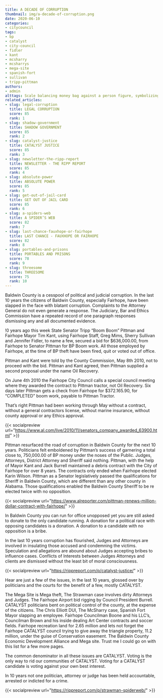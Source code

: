 ```yaml
---
title: A DECADE OF CORRUPTION
thumbnail: img/a-decade-of-corruption.png
date: 2020-06-10
categories:
- citycouncil
tags:
- bp
- catalyst
- city-council
- fidler
- kant
- mcsharry
- mcsharrys
- mega-site
- spanish-fort
- sullivan
- tripp-pittman
authors:
- admin
alttags: Scale balancing money bag against a person figure, symbolizing alleged corruption and imbalance in Baldwin County politics
related_articles:
- slug: legal-corruption
  title: LEGAL CORRUPTION
  score: 85
  rank: 1
- slug: shadow-government
  title: SHADOW GOVERNMENT
  score: 85
  rank: 2
- slug: catalyst-justice
  title: CATALYST JUSTICE
  score: 85
  rank: 3
- slug: newsletter-the-ripp-report
  title: NEWSLETTER - THE RIPP REPORT
  score: 85
  rank: 4
- slug: absolute-power
  title: ABSOLUTE POWER
  score: 85
  rank: 5
- slug: get-out-of-jail-card
  title: GET OUT OF JAIL CARD
  score: 85
  rank: 6
- slug: a-spiders-web
  title: A SPIDER’S WEB
  score: 82
  rank: 7
- slug: last-chance-fauxhope-or-fairhope
  title: LAST CHANCE - FAUXHOPE OR FAIRHOPE
  score: 82
  rank: 8
- slug: portables-and-prisons
  title: PORTABLES AND PRISONS
  score: 78
  rank: 9
- slug: threesome
  title: THREESOME
  score: 75
  rank: 10
---
```

Baldwin County is a cesspool of political and judicial corruption. In the last 10 years the citizens of Baldwin County, especially Fairhope, have been slapped in the face with blatant corruption. Complaints to the Attorney General do not even generate a response. The Judiciary, Bar and Ethics Commission have a repeated record of one paragraph responses dismissing any and all documented evidence.

!0 years ago this week State Senator Tripp “Boom Boom” Pittman and Fairhope Mayor Tim Kant, using Fairhope Staff, Greg Mims, Sherry Sullivan and Jennifer Fidler, to name a few, secured a bid for $636,000.00, from Fairhope to Senator Pittman for BP Boom work. All those employed by Fairhope, at the time of BP theft have been fired, quit or voted out of office.

Pittman and Kant were told by the County Commission, May 8th 2010, not to proceed with the bid. Pittman and Kant agreed, then Pittman supplied a second proposal under the name Oil Recovery.

On June 4th 2010 the Fairhope City Council calls a special council meeting where they awarded the contract to Pittman tractor, not Oil Recovery. Six days later Pittman gets a check from Fairhope for $372.165.90, for “COMPLETED” boom work, payable to Pittman Tractor.

That’s right Pittman had been working through May without a contract, without a general contractors license, without marine insurance, without county approval or any Ethics approval.

{{< socialpreview url="https://www.al.com/live/2010/11/senators_company_awarded_63900.html" >}}

Pittman resurfaced the road of corruption in Baldwin County for the next 10 years. Politicians felt emboldened by Pittman’s success of garnering a total close to, 750,000.00 of BP money under the noses of the Public. Judges, Attorneys, District Attorney and Sheriff said nothing. Pittman, with the help of Mayor Kant and Jack Burrell maintained a debris contract with the City of Fairhope for over 8 years. The contracts only ended when Fairhope elected Karin Wilson. Pittman as a Senator legislatively passed the qualifications for Sheriff in Baldwin County, which are different than any other county in Alabama. Those qualifications enabled the Baldwin County Sheriff to be re elected twice with no opposition.

{{< socialpreview url="https://www.alreporter.com/pittman-renews-million-dollar-contract-with-fairhope/" >}}

In Baldwin County you can run for office unopposed yet you are still asked to donate to the only candidate running. A donation for a political race with opposing candidates is a donation. A donation to a candidate with no opposition is a bribe.

In the last 10 years corruption has flourished, Judges and Attorneys are involved in insulating those accused and condemning the victims. Speculation and allegations are abound about Judges accepting bribes to influence cases. Conflicts of Interests between Judges Attorneys and clients are dismissed without the least bit of moral consciousness.

{{< socialpreview url="https://rippreport.com/p/catalyst-justice/" >}}

Hear are just a few of the issues, in the last 10 years, glossed over by politicians and the courts for the benefit of a few, mostly CATALYST.

The Mega Site is Mega theft, The Strawman case involves dirty Attorneys and Judges. The Fairhope Airport bid rigging by Council President Burrell. CATALYST politicians bent on political control of the county, at the expense of the citizens. The Chris Elliott DUI, The McSharry case, Spanish Fort Mayor slapping an employee. Fairhope Councilman Boone and his LLC’s, Councilman Brown and his inside dealing Art Center contracts and soccer fields. Fairhope recreation land for 2.65 million and lets not forget the Fairhope CATALYST council trying to give away the triangle property, 11.2 million, under the guise of Conservation easement. The Baldwin County Economic Development Alliance and Mega site. Trust me I could go on with this list for a few more pages.

The common denominator in all these issues are CATALYST. Voting is the only way to rid our communities of CATALYST. Voting for a CATALYST candidate is voting against your own best interest.

In 10 years not one politician, attorney or judge has been held accountable, arrested or indicted for a crime.

{{< socialpreview url="https://rippreport.com/p/strawman-spiderweb/" >}}
